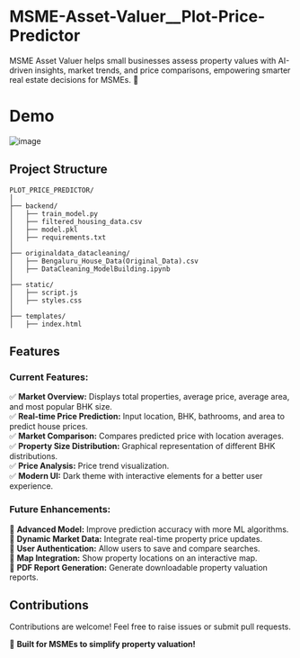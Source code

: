# MSME-Asset-Valuer__Plot-Price-Predictor
MSME Asset Valuer helps small businesses assess property values with AI-driven insights, market trends, and price comparisons, empowering smarter real estate decisions for MSMEs. 🚀

# Demo 
![image](https://github.com/user-attachments/assets/2cc66c33-197d-4ace-82f6-bcbaa4983c7d)

## Project Structure  

```
PLOT_PRICE_PREDICTOR/  
│  
├── backend/  
│   ├── train_model.py  
│   ├── filtered_housing_data.csv  
│   ├── model.pkl  
│   ├── requirements.txt  
│  
├── originaldata_datacleaning/  
│   ├── Bengaluru_House_Data(Original_Data).csv  
│   ├── DataCleaning_ModelBuilding.ipynb  
│  
├── static/  
│   ├── script.js  
│   ├── styles.css  
│  
├── templates/  
│   ├── index.html  
```



## Features  

### **Current Features:**  
✅ **Market Overview:** Displays total properties, average price, average area, and most popular BHK size.  
✅ **Real-time Price Prediction:** Input location, BHK, bathrooms, and area to predict house prices.  
✅ **Market Comparison:** Compares predicted price with location averages.  
✅ **Property Size Distribution:** Graphical representation of different BHK distributions.  
✅ **Price Analysis:** Price trend visualization.  
✅ **Modern UI:** Dark theme with interactive elements for a better user experience.  

### **Future Enhancements:**  
🔹 **Advanced Model:** Improve prediction accuracy with more ML algorithms.  
🔹 **Dynamic Market Data:** Integrate real-time property price updates.  
🔹 **User Authentication:** Allow users to save and compare searches.  
🔹 **Map Integration:** Show property locations on an interactive map.  
🔹 **PDF Report Generation:** Generate downloadable property valuation reports.  



## Contributions  

Contributions are welcome! Feel free to raise issues or submit pull requests.  

🚀 **Built for MSMEs to simplify property valuation!**  




